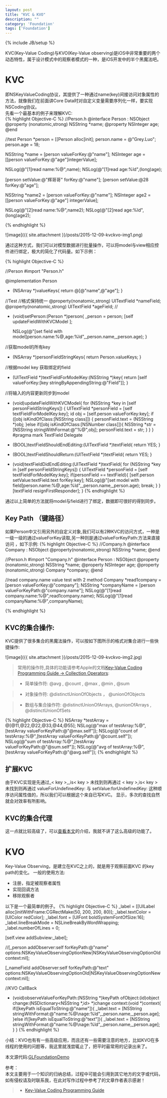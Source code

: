 ```yaml
---
layout: post
title: "KVC & KVO"
description: ""
category: 'Foundation'
tags: ['Foundation']
---
```

{% include JB/setup %}

KVC(Key-Value Coding)与KVO(Key-Value observing)是iOS中非常重要的两个动态特性，属于设计模式中的观察者模式的一种，是iOS开发中的半个黑魔法吧。

<!--more-->

# KVC 
即NSKeyValueCoding协议，其提供了一种通过name(key)间接访问对象属性的方法，就像我们在前面讲Core Data时对自定义变量需要序列化一样，要实现NSCoding协议。  
先看一个最基本的例子来理解KVC:  
{% highlight Objective-C %}
//Person.h
@interface Person : NSObject
@property (nonatomic,strong) NSString *name;
@property NSInteger age;
@end

//test
Person *person = [[Person alloc]init];
person.name = @"Grey.Luo";
person.age = 18;

NSString *name = [person valueForKey:@"name"];
NSInteger age = [[person valueForKey:@"age"]integerValue];

NSLog(@"[1]read name:%@",name);
NSLog(@"[1]read age:%ld",(long)age);

[person setValue:@"辉哥哥" forKey:@"name"];
[person setValue:@28 forKey:@"age"];

NSString *name2 = [person valueForKey:@"name"];
NSInteger age2 = [[person valueForKey:@"age"] integerValue];

NSLog(@"[2]read name:%@",name2);
NSLog(@"[2]read age:%ld",(long)age2);

{% endhighlight %}  

![image]({{ site.attachment }}/posts/2015-12-09-kvckvo-img1.png) 

通过这种方式，我们可以对模型数据进行批量操作，可以将model与view相应控件进行绑定，极大的简化了代码量。如下示例：

{% highlight Objective-C %}

//Person
#import "Person.h"

@implementation Person
+ (NSArray *)valueKeys{
    return @[@"name",@"age"];
}



//Test
//格式保持统一
@property(nonatomic,strong) UITextField *nameField;
@property(nonatomic,strong) UITextField *ageField;
//
- (void)setPerson:(Person *)person{
    _person = person;
    [self updateFieldWithKVCModel ];
    
    NSLog(@"[set field with model]person.name:%@,age:%ld",_person.name,_person.age);
}

//获取model的所有key
- (NSArray *)personFieldStringKeys{
    return Person.valueKeys;
}

//根据model key 获取绑定的field
- (UITextField *)textFieldForModelKey:(NSString *)key{
    return [self valueForKey:[key stringByAppendingString:@"Field"]];
}

//将输入的内容更新同步到model
- (void)updateFieldWithKVCModel{
    for (NSString *key  in [self personFieldStringKeys]) {
        UITextField *personField = [self textFieldForModelKey:key];
        id obj = [self.person valueForKey:key];
        if ([obj isKindOfClass:[NSString class]]) {
            personField.text = (NSString *)obj;
        }else if([obj isKindOfClass:[NSNumber class]]){
            NSString *str = [NSString stringWithFormat:@"%@",obj];
            personField.text = str;
        }
    }
}
#pragma mark TextField Delegate
- (BOOL)textFieldShouldEndEditing:(UITextField *)textField{
    return YES;
}
- (BOOL)textFieldShouldReturn:(UITextField *)textField{
    return YES;
}

- (void)textFieldDidEndEditing:(UITextField *)textField{
    for (NSString *key in [self personFieldStringKeys]) {
        UITextField *personField = [self textFieldForModelKey:key];
        if(personField == textField){
            [self.person setValue:textField.text forKey:key];
            NSLog(@"[set model with field]person.name:%@,age:%ld",_person.name,_person.age);
            break;
        }
    }
    [textField resignFirstResponder];
}
{% endhighlight %}  

通过以上简单的方法就将model与field进行了绑定，数据即可很好的得到同步。

## Key Path （键路径）

如果Person中又引用另外的自定义对象,我们可以有2种KVC的访问方式，一种是一级一级的通过valueForKey读取,另一种则是通过valueForKeyPath:方法来直接访问 ，如下示例:
{% highlight Objective-C %}
//Company.h
@interface Company : NSObject
@property(nonatomic,strong) NSString *name;
@end

//Person.h
#import "Company.h"
@interface Person : NSObject
@property (nonatomic,strong) NSString *name;
@property NSInteger age;
@property (nonatomic,strong) Company *company;
@end

//read company.name value test with 2 method
Company *read1company = [person valueForKey:@"company"];
NSString *companyName = [person valueForKeyPath:@"company.name"];
NSLog(@"[1]read company.name:%@",read1company.name);
NSLog(@"[1]read companyName:%@",companyName);

{% endhighlight %}  

## KVC的集合操作:
KVC提供了很多集合的黑魔法操作，可以按如下图所示的格式对集合进行一些快捷操作:

![image]({{ site.attachment }}/posts/2015-12-09-kvckvo-img2.jpg) 

> 常用的操作符,具体的功能请参考Apple的文档[Key-Value Coding Programming Guide -> Collection Operators](https://developer.apple.com/library/ios/documentation/Cocoa/Conceptual/KeyValueCoding/Articles/CollectionOperators.html):  

> * 简单操作符:  @avg , @count , @max , @min , @sum   

> * 对象操作符:  @distinctUnionOfObjects ， @unionOfObjects  

> * 数组与集合操作符: @distinctUnionOfArrays, @unionOfArrays , @distinctUnionOfSets  


{% highlight Objective-C %}
NSArray *testArray = @[@11,@22,@22,@33,@44,@55];
NSLog(@"max of testArray:%@",[testArray valueForKeyPath:@"@max.self"]);
NSLog(@"count of testArray:%@",[testArray valueForKeyPath:@"@count.self"]);
NSLog(@"sum of testArray:%@",[testArray valueForKeyPath:@"@sum.self"]);
NSLog(@"avg of testArray:%@",[testArray valueForKeyPath:@"@avg.self"]);
{% endhighlight %}  

## 扩展KVC
由于KVC实现是先通过_< key >,_is< key >   未找到则再通过   < key >,is< key > 未找到则再通过 valueForUndefinedKey: 与 setValue:forUndefinedKey: 这种顺序访问属性值的，所以我们可以根据这个来自已写KVC。
显示，多次的查找自然就会对效率有所影响。


## KVC的集合代理
这一点就比较高级了，可以[查看本文](http://objccn.io/issue-7-3/)的介绍，我就不讲了这么高级的功能了。


# KVO
Key-Value Observing，是建立在KVC之上的，就是用于观察前面KVC 的key path的变化。
一般的使用方法:

+ 注册，指定被观察者属性
+ 实现回调方法
+ 移除观察者

以下是一个最简单的例子。
{% highlight Objective-C %}
_label = [[UILabel alloc]initWithFrame:CGRectMake(50, 200, 200, 80)];
_label.textColor = [UIColor redColor];
_label.font = [UIFont boldSystemFontOfSize:16];
_label.lineBreakMode = NSLineBreakByWordWrapping;
_label.numberOfLines = 0;

[self.view addSubview:_label];


//[_person addObserver:self forKeyPath:@"name" options:NSKeyValueObservingOptionNew|NSKeyValueObservingOptionOld context:nil];
    
[_nameField addObserver:self forKeyPath:@"text" options:NSKeyValueObservingOptionOld|NSKeyValueObservingOptionNew context:nil];


//KVO CallBack
- (void)observeValueForKeyPath:(NSString *)keyPath ofObject:(id)object change:(NSDictionary<NSString *,id> *)change context:(void *)context{
    if([keyPath isEqualToString:@"name"]){
        _label.text = [NSString stringWithFormat:@"name:%@\nage:%ld",_person.name,_person.age];
    }else if([keyPath isEqualToString:@"text"]){
        _label.text = [NSString stringWithFormat:@"name:%@\nage:%ld",_person.name,_person.age];
    }
}
{% endhighlight %}  

小结：KVO也有有一些高级应用，而且还有一些需要注意的地方，比如KVO在多线程的使用的问题等，我这里就浅尝辄止了，把平时最常用的记录出来了。

本文源代码:[GLFoundationDemo](https://github.com/GrayLuo/GLFoundationDemo)

参考：  
本文主要用于一个知识的归纳总结，过程中可能会引用到其它地方的文字或代码，如有侵权请及时联系我，在此对写作过程中参考了的文章作者表示感谢！   

 > * [Key-Value Coding Programming Guide](https://developer.apple.com/library/ios/documentation/Cocoa/Conceptual/KeyValueCoding/Articles/KeyValueCoding.html)  
